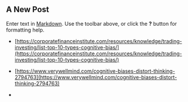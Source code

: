 ## A New Post

Enter text in [Markdown](http://daringfireball.net/projects/markdown/). Use the toolbar above, or click the **?** button for formatting help.


- [https://corporatefinanceinstitute.com/resources/knowledge/trading-investing/list-top-10-types-cognitive-bias/](https://corporatefinanceinstitute.com/resources/knowledge/trading-investing/list-top-10-types-cognitive-bias/)

- [https://www.verywellmind.com/cognitive-biases-distort-thinking-2794763](https://www.verywellmind.com/cognitive-biases-distort-thinking-2794763)

- [](https://corporatefinanceinstitute.com/resources/knowledge/trading-investing/list-top-10-types-cognitive-bias/)



